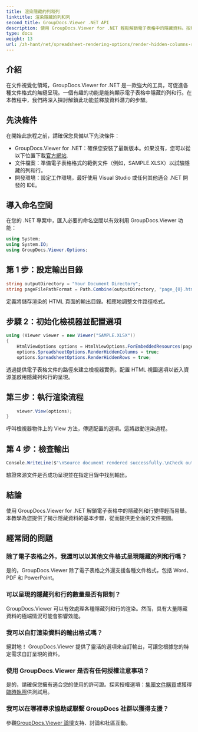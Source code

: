 ```yaml
---
title: 渲染隱藏的列和列
linktitle: 渲染隱藏的列和列
second_title: GroupDocs.Viewer .NET API
description: 使用 GroupDocs.Viewer for .NET 輕鬆解鎖電子表格中的隱藏資料。按照我們的逐步指南來揭示隱藏的列和行。
type: docs
weight: 13
url: /zh-hant/net/spreadsheet-rendering-options/render-hidden-columns-rows/
---
```

## 介紹
在文件視覺化領域，GroupDocs.Viewer for .NET 是一款強大的工具，可促進各種文件格式的無縫呈現。一個有趣的功能是能夠顯示電子表格中隱藏的列和行。在本教程中，我們將深入探討解鎖此功能並釋放資料潛力的步驟。
## 先決條件
在開始此旅程之前，請確保您具備以下先決條件：
- GroupDocs.Viewer for .NET：確保您安裝了最新版本。如果沒有，您可以從以下位置下載[官方網站](https://releases.groupdocs.com/viewer/net/).
- 文件檔案：準備電子表格格式的範例文件（例如，SAMPLE.XLSX）以試驗隱藏的列和行。
- 開發環境：設定工作環境，最好使用 Visual Studio 或任何其他適合 .NET 開發的 IDE。
## 導入命名空間
在您的 .NET 專案中，匯入必要的命名空間以有效利用 GroupDocs.Viewer 功能：
```csharp
using System;
using System.IO;
using GroupDocs.Viewer.Options;
```
## 第 1 步：設定輸出目錄
```csharp
string outputDirectory = "Your Document Directory";
string pageFilePathFormat = Path.Combine(outputDirectory, "page_{0}.html");
```
定義將儲存渲染的 HTML 頁面的輸出目錄。相應地調整文件路徑格式。
## 步驟 2：初始化檢視器並配置選項
```csharp
using (Viewer viewer = new Viewer("SAMPLE.XLSX"))
{
    HtmlViewOptions options = HtmlViewOptions.ForEmbeddedResources(pageFilePathFormat);
    options.SpreadsheetOptions.RenderHiddenColumns = true;
    options.SpreadsheetOptions.RenderHiddenRows = true;
```
透過提供電子表格文件的路徑來建立檢視器實例。配置 HTML 視圖選項以嵌入資源並啟用隱藏列和行的呈現。
## 第三步：執行渲染流程
```csharp
    viewer.View(options);
}
```
呼叫檢視器物件上的 View 方法，傳遞配置的選項。這將啟動渲染過程。
## 第 4 步：檢查輸出
```csharp
Console.WriteLine($"\nSource document rendered successfully.\nCheck output in {outputDirectory}.");
```
驗證來源文件是否成功呈現並在指定目錄中找到輸出。
## 結論
使用 GroupDocs.Viewer for .NET 解鎖電子表格中的隱藏列和行變得輕而易舉。本教學為您提供了揭示隱藏資料的基本步驟，從而提供更全面的文件視圖。
## 經常問的問題
### 除了電子表格之外，我還可以以其他文件格式呈現隱藏的列和行嗎？
是的，GroupDocs.Viewer 除了電子表格之外還支援各種文件格式，包括 Word、PDF 和 PowerPoint。
### 可以呈現的隱藏列和行的數量是否有限制？
GroupDocs.Viewer 可以有效處理各種隱藏列和行的渲染。然而，具有大量隱藏資料的極端情況可能會影響效能。
### 我可以自訂渲染資料的輸出格式嗎？
絕對地！ GroupDocs.Viewer 提供了靈活的選項來自訂輸出，可讓您根據您的特定需求自訂呈現的資料。
### 使用 GroupDocs.Viewer 是否有任何授權注意事項？
是的，請確保您擁有適合您的使用的許可證。探索授權選項：[集團文件購買](https://purchase.groupdocs.com/buy)或獲得[臨時執照](https://purchase.groupdocs.com/temporary-license/)供測試用。
### 我可以在哪裡尋求協助或聯繫 GroupDocs 社群以獲得支援？
參觀[GroupDocs.Viewer 論壇](https://forum.groupdocs.com/c/viewer/9)支持、討論和社區互動。